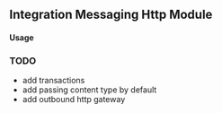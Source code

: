 ## Integration Messaging Http Module


#### Usage

### TODO

- add transactions 
- add passing content type by default
- add outbound http gateway
